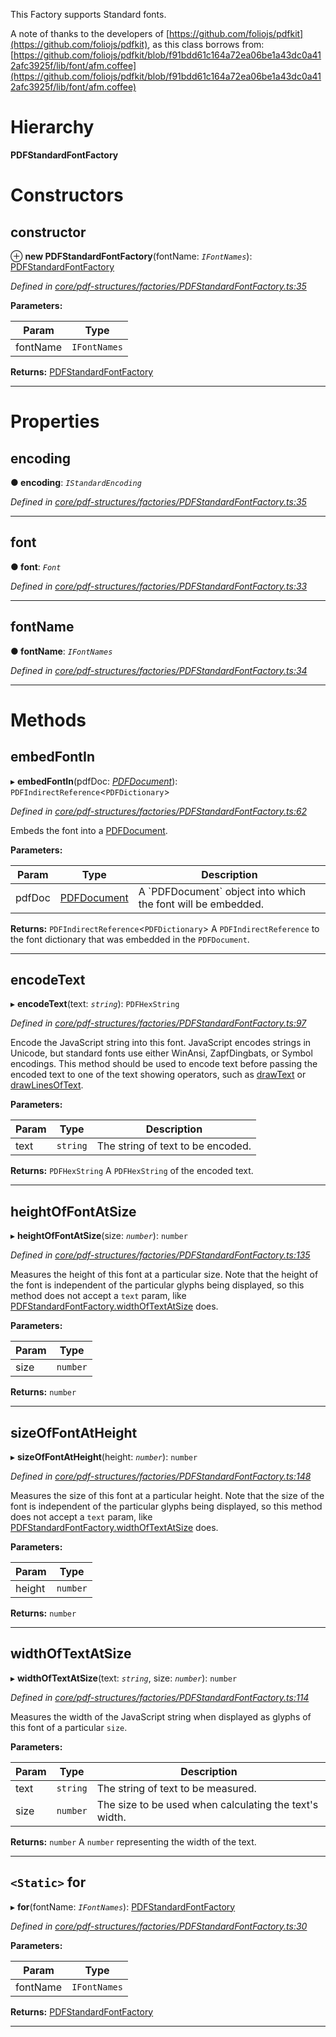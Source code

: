 

This Factory supports Standard fonts.

A note of thanks to the developers of [https://github.com/foliojs/pdfkit](https://github.com/foliojs/pdfkit), as this class borrows from: [https://github.com/foliojs/pdfkit/blob/f91bdd61c164a72ea06be1a43dc0a412afc3925f/lib/font/afm.coffee](https://github.com/foliojs/pdfkit/blob/f91bdd61c164a72ea06be1a43dc0a412afc3925f/lib/font/afm.coffee)

# Hierarchy

**PDFStandardFontFactory**

# Constructors

<a id="constructor"></a>

##  constructor

⊕ **new PDFStandardFontFactory**(fontName: *`IFontNames`*): [PDFStandardFontFactory](_core_pdf_structures_factories_pdfstandardfontfactory_.pdfstandardfontfactory.md)

*Defined in [core/pdf-structures/factories/PDFStandardFontFactory.ts:35](https://github.com/Hopding/pdf-lib/blob/20e93f6/src/core/pdf-structures/factories/PDFStandardFontFactory.ts#L35)*

**Parameters:**

| Param | Type |
| ------ | ------ |
| fontName | `IFontNames` |

**Returns:** [PDFStandardFontFactory](_core_pdf_structures_factories_pdfstandardfontfactory_.pdfstandardfontfactory.md)

___

# Properties

<a id="encoding"></a>

##  encoding

**● encoding**: *`IStandardEncoding`*

*Defined in [core/pdf-structures/factories/PDFStandardFontFactory.ts:35](https://github.com/Hopding/pdf-lib/blob/20e93f6/src/core/pdf-structures/factories/PDFStandardFontFactory.ts#L35)*

___
<a id="font"></a>

##  font

**● font**: *`Font`*

*Defined in [core/pdf-structures/factories/PDFStandardFontFactory.ts:33](https://github.com/Hopding/pdf-lib/blob/20e93f6/src/core/pdf-structures/factories/PDFStandardFontFactory.ts#L33)*

___
<a id="fontname"></a>

##  fontName

**● fontName**: *`IFontNames`*

*Defined in [core/pdf-structures/factories/PDFStandardFontFactory.ts:34](https://github.com/Hopding/pdf-lib/blob/20e93f6/src/core/pdf-structures/factories/PDFStandardFontFactory.ts#L34)*

___

# Methods

<a id="embedfontin"></a>

##  embedFontIn

▸ **embedFontIn**(pdfDoc: *[PDFDocument](_core_pdf_document_pdfdocument_.pdfdocument.md)*): `PDFIndirectReference`<`PDFDictionary`>

*Defined in [core/pdf-structures/factories/PDFStandardFontFactory.ts:62](https://github.com/Hopding/pdf-lib/blob/20e93f6/src/core/pdf-structures/factories/PDFStandardFontFactory.ts#L62)*

Embeds the font into a [PDFDocument](_core_pdf_document_pdfdocument_.pdfdocument.md).

**Parameters:**

| Param | Type | Description |
| ------ | ------ | ------ |
| pdfDoc | [PDFDocument](_core_pdf_document_pdfdocument_.pdfdocument.md) |  A \`PDFDocument\` object into which the font will be embedded. |

**Returns:** `PDFIndirectReference`<`PDFDictionary`>
A `PDFIndirectReference` to the font dictionary that was
         embedded in the `PDFDocument`.

___
<a id="encodetext"></a>

##  encodeText

▸ **encodeText**(text: *`string`*): `PDFHexString`

*Defined in [core/pdf-structures/factories/PDFStandardFontFactory.ts:97](https://github.com/Hopding/pdf-lib/blob/20e93f6/src/core/pdf-structures/factories/PDFStandardFontFactory.ts#L97)*

Encode the JavaScript string into this font. JavaScript encodes strings in Unicode, but standard fonts use either WinAnsi, ZapfDingbats, or Symbol encodings. This method should be used to encode text before passing the encoded text to one of the text showing operators, such as [drawText](../modules/_helpers_pdf_operators_composite_text_.md#drawtext) or [drawLinesOfText](../modules/_helpers_pdf_operators_composite_text_.md#drawlinesoftext).

**Parameters:**

| Param | Type | Description |
| ------ | ------ | ------ |
| text | `string` |  The string of text to be encoded. |

**Returns:** `PDFHexString`
A `PDFHexString` of the encoded text.

___
<a id="heightoffontatsize"></a>

##  heightOfFontAtSize

▸ **heightOfFontAtSize**(size: *`number`*): `number`

*Defined in [core/pdf-structures/factories/PDFStandardFontFactory.ts:135](https://github.com/Hopding/pdf-lib/blob/20e93f6/src/core/pdf-structures/factories/PDFStandardFontFactory.ts#L135)*

Measures the height of this font at a particular size. Note that the height of the font is independent of the particular glyphs being displayed, so this method does not accept a `text` param, like [PDFStandardFontFactory.widthOfTextAtSize](_core_pdf_structures_factories_pdfstandardfontfactory_.pdfstandardfontfactory.md#widthoftextatsize) does.

**Parameters:**

| Param | Type |
| ------ | ------ |
| size | `number` |

**Returns:** `number`

___
<a id="sizeoffontatheight"></a>

##  sizeOfFontAtHeight

▸ **sizeOfFontAtHeight**(height: *`number`*): `number`

*Defined in [core/pdf-structures/factories/PDFStandardFontFactory.ts:148](https://github.com/Hopding/pdf-lib/blob/20e93f6/src/core/pdf-structures/factories/PDFStandardFontFactory.ts#L148)*

Measures the size of this font at a particular height. Note that the size of the font is independent of the particular glyphs being displayed, so this method does not accept a `text` param, like [PDFStandardFontFactory.widthOfTextAtSize](_core_pdf_structures_factories_pdfstandardfontfactory_.pdfstandardfontfactory.md#widthoftextatsize) does.

**Parameters:**

| Param | Type |
| ------ | ------ |
| height | `number` |

**Returns:** `number`

___
<a id="widthoftextatsize"></a>

##  widthOfTextAtSize

▸ **widthOfTextAtSize**(text: *`string`*, size: *`number`*): `number`

*Defined in [core/pdf-structures/factories/PDFStandardFontFactory.ts:114](https://github.com/Hopding/pdf-lib/blob/20e93f6/src/core/pdf-structures/factories/PDFStandardFontFactory.ts#L114)*

Measures the width of the JavaScript string when displayed as glyphs of this font of a particular `size`.

**Parameters:**

| Param | Type | Description |
| ------ | ------ | ------ |
| text | `string` |  The string of text to be measured. |
| size | `number` |  The size to be used when calculating the text's width. |

**Returns:** `number`
A `number` representing the width of the text.

___
<a id="for"></a>

## `<Static>` for

▸ **for**(fontName: *`IFontNames`*): [PDFStandardFontFactory](_core_pdf_structures_factories_pdfstandardfontfactory_.pdfstandardfontfactory.md)

*Defined in [core/pdf-structures/factories/PDFStandardFontFactory.ts:30](https://github.com/Hopding/pdf-lib/blob/20e93f6/src/core/pdf-structures/factories/PDFStandardFontFactory.ts#L30)*

**Parameters:**

| Param | Type |
| ------ | ------ |
| fontName | `IFontNames` |

**Returns:** [PDFStandardFontFactory](_core_pdf_structures_factories_pdfstandardfontfactory_.pdfstandardfontfactory.md)

___

